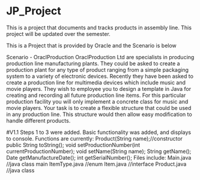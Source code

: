 # JP_Project
This is a project that documents and tracks products in assembly line. This project will be updated over the semester. 

This is a Project that is provided by Oracle and the Scenario is below

Scenario - OraclProduction
OraclProduction Ltd are specialists in producing production line manufacturing plants.
They could be asked to create a production plant for any type of product ranging from a simple packaging
system to a variety of electronic devices.
Recently they have been asked to create a production line for multimedia devices which include music
and movie players. They wish to employee you to design a template in Java for creating and recording all
future production line items. For this particular production facility you will only implement a concrete
class for music and movie players.
Your task is to create a flexible structure that could be used in any production line. This structure would
then allow easy modification to handle different products.

#V1.1 
Steps 1 to 3 were added.
Basic functionality was added, and displays to console. 
Functions are currently:
  Product(String name);//constructor
  public String toString();
  void setProductionNumber(int currentProductionNumber);
  void setName(String name);
  String getName();
  Date getManufactureDate();
  int getSerialNumber();
 Files include:
  Main.java //java class main
  ItemType.java //enum
  Item.java //interface
  Product.java //java class
